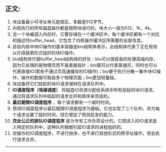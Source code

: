 ## 正文: <br>


1. 块设备最小可寻址单元是扇区，多数是512字节。<br>
2. 内核执行的所有磁盘操作都是按照块进行的。块大小一般为512，1k，4k。<br>
3. 当一个块被调入内存时，它要存储在一个缓冲区中，每个缓冲区都有一个对应的描述符buffer_head，它包含了内核操作缓冲区所需要的全部信息。<br>
4. 目前内核中块IO操作的基本容器由bio结构体表示，此结构体代表了正在现场以片段链表形式组织的块IO操作。<br>
5. bio结构体代替buffer_head结构体的好处：bio可以很容易的处理高端内存，因为它处理的是物理页而不是直接指针；bio既可以代表普通页，同时也可以代表直接IO(那些不通过页高速缓存的IO操作)；bio便于执行分散—集中块IO操作，操作的数据可取自多个物理页面；bio更加轻量级。<br>
6. 块设备将它们挂起的块IO请求保持在请求队列中。<br>
7. **IO调度程序（电梯调度）** 将磁盘IO资源分配给系统中所有挂起的块IO请求。通过将请求队列中挂起的请求合并和排序来完成的。<br>
8. **最后期限IO调度程序** ，每个请求都有一个超时时间。<br>
9. 预测IO调度程序以最后期限IO调度程序为基础，它也实现了三个队列，并为每个请求设置了超时时间，但它增加了预测启发的能力。<br>
10. **完全公正的排队IO调度程序** 是为专有工作负荷设计的，它把进入的IO请求放入特定的队列中，这种队列根据引起IO请求的进程组织的。<br>
11. 空操作的IO调度程序，不进行排序，也不进行其他形式的预寻址操作，但会执行请求合并。<br>


---
